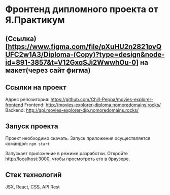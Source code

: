 # Фронтенд дипломного проекта от Я.Практикум

## (Ссылка)[https://www.figma.com/file/pXuHU2n2821pvQUFC2w1A3/Diploma-(Copy)?type=design&node-id=891-3857&t=V12GxqSJi2WwwhOu-0] на макет(через сайт фигма) 

## Ссылки на проект
Адрес репозитория: https://github.com/Chill-Peppa/movies-explorer-frontend
Frontend: http://movies-explorer-diploma.nomoredomains.rocks/
Backend: http://api.movies-explorer-dip.nomoredomains.rocks/

## Запуск проекта
Проект необходимо скачать. Запуск приложения осуществляется командой: `npm start`

Запускает приложение в режиме разработки. Откройте http://localhost:3000, чтобы просмотреть его в браузере.

## Стек технологий
JSX, React, CSS, API Rest